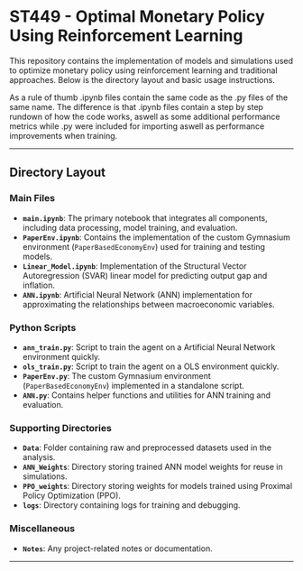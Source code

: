 # ST449 - Optimal Monetary Policy Using Reinforcement Learning


This repository contains the implementation of models and simulations used to optimize monetary policy using reinforcement learning and traditional approaches. Below is the directory layout and basic usage instructions.

As a rule of thumb .ipynb files contain the same code as the .py files of the same name. The difference is that .ipynb files contain a step by step rundown of how the code works, aswell as some additional performance metrics while .py  were included for importing aswell as performance improvements when training.

---

## Directory Layout

### Main Files
- **`main.ipynb`**: The primary notebook that integrates all components, including data processing, model training, and evaluation.
- **`PaperEnv.ipynb`**: Contains the implementation of the custom Gymnasium environment (`PaperBasedEconomyEnv`) used for training and testing models.
- **`Linear_Model.ipynb`**: Implementation of the Structural Vector Autoregression (SVAR) linear model for predicting output gap and inflation.
- **`ANN.ipynb`**: Artificial Neural Network (ANN) implementation for approximating the relationships between macroeconomic variables.

### Python Scripts
- **`ann_train.py`**: Script to train the agent on a Artificial Neural Network environment quickly.
- **`ols_train.py`**: Script to train the agent on a OLS environment quickly.
- **`PaperEnv.py`**: The custom Gymnasium environment (`PaperBasedEconomyEnv`) implemented in a standalone script.
- **`ANN.py`**: Contains helper functions and utilities for ANN training and evaluation.

### Supporting Directories
- **`Data`**: Folder containing raw and preprocessed datasets used in the analysis.
- **`ANN_Weights`**: Directory storing trained ANN model weights for reuse in simulations.
- **`PPO_weights`**: Directory storing weights for models trained using Proximal Policy Optimization (PPO).
- **`logs`**: Directory containing logs for training and debugging.

### Miscellaneous
- **`Notes`**: Any project-related notes or documentation.

---


